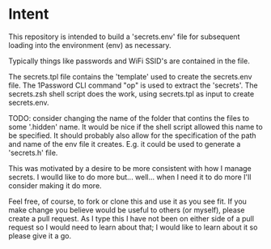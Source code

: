 # Intent

This repository is intended to build a 'secrets.env' file for subsequent loading into the environment (env) as necessary.

Typically things like passwords and WiFi SSID's are contained in the file.

The secrets.tpl file contains the 'template' used to create the secrets.env file.
The 1Password CLI command "op" is used to extract the 'secrets'.
The secrets.zsh shell script does the work, using secrets.tpl as input to
create secrets.env.

TODO: consider changing the name of the folder that contins the files to some
'.hidden' name. It would be nice if the shell script allowed this name to be specified.
It should probably also allow for the specification of the path and name of the env
file it creates. E.g. it could be used to generate a 'secrets.h' file.

This was motivated by a desire to be more consistent with how I manage secrets. I woulld
like to do more but... well... when I need it to do more I'll consider making it do more.

Feel free, of course, to fork or clone this and use it as you see fit. If you make
change you believe
would be useful to others (or myself), please create a pull request. As I type this I
have not been on either side of a pull request so I would need to learn about that;
I would like to learn about it so please give it a go.
